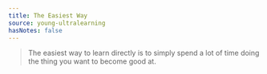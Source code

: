 ```yaml
---
title: The Easiest Way
source: young-ultralearning
hasNotes: false
---
```


> The easiest way to learn directly is to simply spend a lot of time doing the thing you want to become good at.
